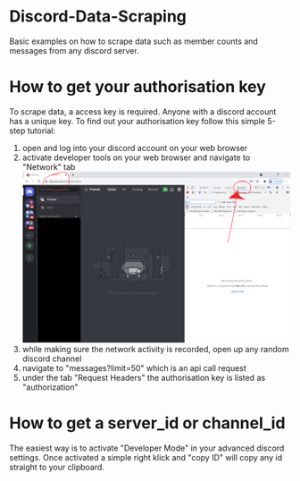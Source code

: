 # Discord-Data-Scraping
Basic examples on how to scrape data such as member counts and messages from any discord server.


# How to get your authorisation key
To scrape data, a access key is required. Anyone with a discord account has a unique key.
To find out your authorisation key follow this simple 5-step tutorial:

1) open and log into your discord account on your web browser
2) activate developer tools on your web browser and navigate to "Network" tab
![alt text](https://github.com/lorenz234/Discord-Data-Scraping/blob/main/tutorial/tut1.png?raw=true)
4) while making sure the network activity is recorded, open up any random discord channel
5) navigate to "messages?limit=50" which is an api call request
6) under the tab "Request Headers" the authorisation key is listed as "authorization" 

# How to get a server_id or channel_id
The easiest way is to activate "Developer Mode" in your advanced discord settings. Once activated a simple right klick and "copy ID" will copy any id straight to your clipboard.
